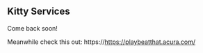 ## Kitty Services

Come back soon!

Meanwhile check this out: https://https://playbeatthat.acura.com/
